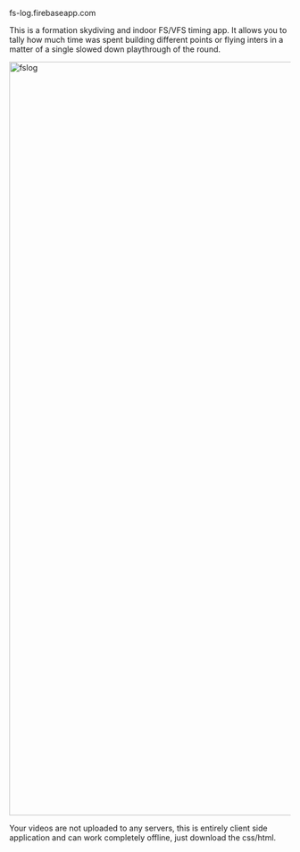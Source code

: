 fs-log.firebaseapp.com

This is a formation skydiving and indoor FS/VFS timing app.
It allows you to tally how much time was spent building different points or flying inters in a matter of a single slowed down playthrough of the round.

<img width="1349" alt="fslog" src="https://github.com/ilyapoz/fslog/assets/6518631/f5cf515b-6a82-4375-afd5-809f3923c4a8">

Your videos are not uploaded to any servers, this is entirely client side application and can work completely offline, just download the css/html.
